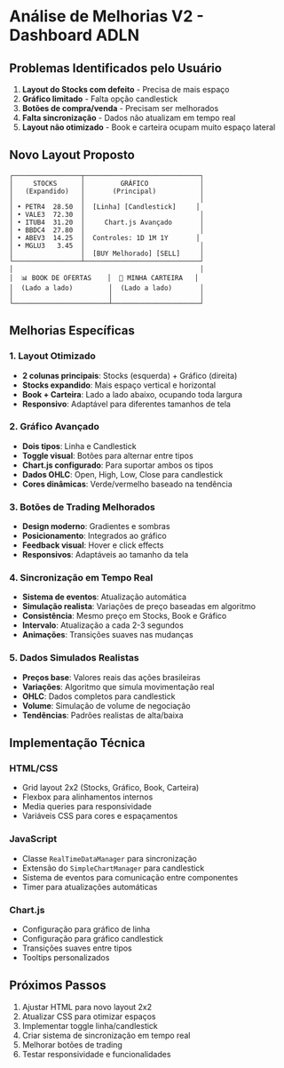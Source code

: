 # Análise de Melhorias V2 - Dashboard ADLN

## Problemas Identificados pelo Usuário
1. **Layout do Stocks com defeito** - Precisa de mais espaço
2. **Gráfico limitado** - Falta opção candlestick
3. **Botões de compra/venda** - Precisam ser melhorados
4. **Falta sincronização** - Dados não atualizam em tempo real
5. **Layout não otimizado** - Book e carteira ocupam muito espaço lateral

## Novo Layout Proposto
```
┌─────────────────┬─────────────────────────────┐
│     STOCKS      │         GRÁFICO             │
│   (Expandido)   │       (Principal)           │
│                 │                             │
│ • PETR4  28.50  │  [Linha] [Candlestick]     │
│ • VALE3  72.30  │                             │
│ • ITUB4  31.20  │     Chart.js Avançado       │
│ • BBDC4  27.80  │                             │
│ • ABEV3  14.25  │  Controles: 1D 1M 1Y       │
│ • MGLU3   3.45  │                             │
│                 │  [BUY Melhorado] [SELL]     │
└─────────────────┴─────────────────────────────┘
│                                               │
│  📊 BOOK DE OFERTAS    │  💼 MINHA CARTEIRA   │
│  (Lado a lado)         │  (Lado a lado)       │
│                        │                      │
└────────────────────────┴──────────────────────┘
```

## Melhorias Específicas

### 1. Layout Otimizado
- **2 colunas principais**: Stocks (esquerda) + Gráfico (direita)
- **Stocks expandido**: Mais espaço vertical e horizontal
- **Book + Carteira**: Lado a lado abaixo, ocupando toda largura
- **Responsivo**: Adaptável para diferentes tamanhos de tela

### 2. Gráfico Avançado
- **Dois tipos**: Linha e Candlestick
- **Toggle visual**: Botões para alternar entre tipos
- **Chart.js configurado**: Para suportar ambos os tipos
- **Dados OHLC**: Open, High, Low, Close para candlestick
- **Cores dinâmicas**: Verde/vermelho baseado na tendência

### 3. Botões de Trading Melhorados
- **Design moderno**: Gradientes e sombras
- **Posicionamento**: Integrados ao gráfico
- **Feedback visual**: Hover e click effects
- **Responsivos**: Adaptáveis ao tamanho da tela

### 4. Sincronização em Tempo Real
- **Sistema de eventos**: Atualização automática
- **Simulação realista**: Variações de preço baseadas em algoritmo
- **Consistência**: Mesmo preço em Stocks, Book e Gráfico
- **Intervalo**: Atualização a cada 2-3 segundos
- **Animações**: Transições suaves nas mudanças

### 5. Dados Simulados Realistas
- **Preços base**: Valores reais das ações brasileiras
- **Variações**: Algoritmo que simula movimentação real
- **OHLC**: Dados completos para candlestick
- **Volume**: Simulação de volume de negociação
- **Tendências**: Padrões realistas de alta/baixa

## Implementação Técnica

### HTML/CSS
- Grid layout 2x2 (Stocks, Gráfico, Book, Carteira)
- Flexbox para alinhamentos internos
- Media queries para responsividade
- Variáveis CSS para cores e espaçamentos

### JavaScript
- Classe `RealTimeDataManager` para sincronização
- Extensão do `SimpleChartManager` para candlestick
- Sistema de eventos para comunicação entre componentes
- Timer para atualizações automáticas

### Chart.js
- Configuração para gráfico de linha
- Configuração para gráfico candlestick
- Transições suaves entre tipos
- Tooltips personalizados

## Próximos Passos
1. Ajustar HTML para novo layout 2x2
2. Atualizar CSS para otimizar espaços
3. Implementar toggle linha/candlestick
4. Criar sistema de sincronização em tempo real
5. Melhorar botões de trading
6. Testar responsividade e funcionalidades

